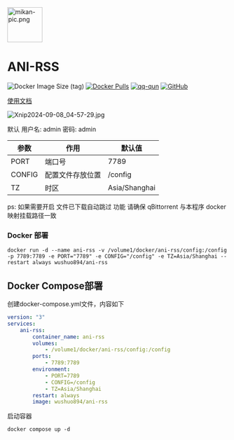 <img alt="mikan-pic.png" height="80" src="https://github.com/wushuo894/ani-rss/raw/master/image/mikan-pic.png"/>

# ANI-RSS

![Docker Image Size (tag)](https://img.shields.io/docker/image-size/wushuo894/ani-rss/latest)
[![Docker Pulls](https://img.shields.io/docker/pulls/wushuo894/ani-rss)](https://hub.docker.com/r/wushuo894/ani-rss)
[![qq-qun](https://img.shields.io/static/v1?label=QQ%E7%BE%A4&message=171563627&color=blue)](http://qm.qq.com/cgi-bin/qm/qr?_wv=1027&k=_EKAkxs6Ld4fWcMNAbUQzcp4tv20vjVH&authKey=KG3GAsZfKQosbAWkks%2FbEj0LCGwxoeLJ3DTU0loHkGdHLqHYgJNv3%2BmSERmYt47b&noverify=0&group_code=171563627)
[![GitHub](https://img.shields.io/badge/-GitHub-181717?logo=github)](https://github.com/wushuo894/ani-rss)

[使用文档](https://wushuo894.github.io/ani-rss/DOCS)

![Xnip2024-09-08_04-57-29.jpg](https://github.com/wushuo894/ani-rss/raw/master/image/Xnip2024-09-08_04-57-29.jpg)

默认 用户名: admin 密码: admin

| 参数     | 作用       | 默认值           |
|--------|----------|---------------|
| PORT   | 端口号      | 7789          |
| CONFIG | 配置文件存放位置 | /config       |
| TZ     | 时区       | Asia/Shanghai |

ps: 如果需要开启 文件已下载自动跳过 功能 请确保 qBittorrent 与本程序 docker 映射挂载路径一致

### Docker 部署

    docker run -d --name ani-rss -v /volume1/docker/ani-rss/config:/config -p 7789:7789 -e PORT="7789" -e CONFIG="/config" -e TZ=Asia/Shanghai --restart always wushuo894/ani-rss

## Docker Compose部署

创建docker-compose.yml文件，内容如下

```yaml
version: "3"
services:
    ani-rss:
        container_name: ani-rss
        volumes:
            - /volume1/docker/ani-rss/config:/config
        ports:
            - 7789:7789
        environment:
            - PORT=7789
            - CONFIG=/config
            - TZ=Asia/Shanghai
        restart: always
        image: wushuo894/ani-rss
```

启动容器

```shell
docker compose up -d
```
